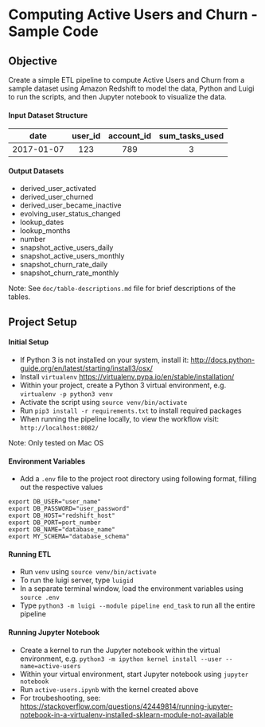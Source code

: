 # Computing Active Users and Churn - Sample Code

## Objective

Create a simple ETL pipeline to compute Active Users and Churn from a sample
dataset using Amazon Redshift to model the data, Python and Luigi to run the scripts, and then Jupyter notebook to visualize the data.

#### Input Dataset Structure

| date        |  user_id  |  account_id  |  sum_tasks_used  |
| ------------|:---------:|:------------:|:----------------:|
| 2017-01-07  |  123      |  789         |  3               |

#### Output Datasets

* derived_user_activated
* derived_user_churned
* derived_user_became_inactive
* evolving_user_status_changed
* lookup_dates
* lookup_months
* number
* snapshot_active_users_daily
* snapshot_active_users_monthly
* snapshot_churn_rate_daily
* snapshot_churn_rate_monthly

Note: See `doc/table-descriptions.md` file for brief descriptions of the tables.

## Project Setup

#### Initial Setup

* If Python 3 is not installed on your system, install it: http://docs.python-guide.org/en/latest/starting/install3/osx/
* Install `virtualenv` https://virtualenv.pypa.io/en/stable/installation/
* Within your project, create a Python 3 virtual environment, e.g.  `virtualenv -p python3 venv`
* Activate the script using `source venv/bin/activate`
* Run `pip3 install -r requirements.txt` to install required packages
* When running the pipeline locally, to view the workflow visit: `http://localhost:8082/`

Note: Only tested on Mac OS

#### Environment Variables

* Add a `.env` file to the project root directory using following format,
filling out the respective values

```
export DB_USER="user_name"
export DB_PASSWORD="user_password"
export DB_HOST="redshift_host"
export DB_PORT=port_number
export DB_NAME="database_name"
export MY_SCHEMA="database_schema"
```

#### Running ETL

* Run `venv` using `source venv/bin/activate`
* To run the luigi server, type `luigid`
* In a separate terminal window, load the environment variables using `source .env`
* Type `python3 -m luigi --module pipeline end_task` to run all the entire pipeline

#### Running Jupyter Notebook
* Create a kernel to run the Jupyter notebook within the virtual environment, e.g. `python3 -m ipython kernel install --user --name=active-users`
* Within your virtual environment, start Jupyter notebook using `jupyter notebook`
* Run `active-users.ipynb` with the kernel created above
* For troubeshooting, see: https://stackoverflow.com/questions/42449814/running-jupyter-notebook-in-a-virtualenv-installed-sklearn-module-not-available
